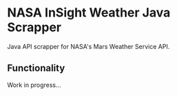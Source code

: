 # NASA InSight Weather Java Scrapper

Java API scrapper for NASA's Mars Weather Service API.

## Functionality

Work in progress...